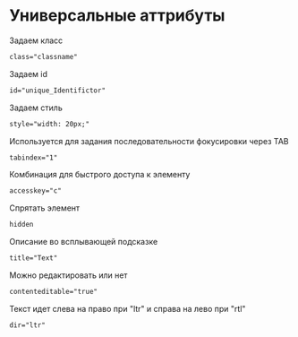 # Универсальные аттрибуты

Задаем класс

````html
class="classname" 
````

Задаем id

````html
id="unique_Identifictor" 
````

Задаем стиль

````html
style="width: 20px;" 
````

Используется для задания последовательности фокусировки через TAB

````html
tabindex="1" 
````

Комбинация для быстрого доступа к элементу

````html
accesskey="c" 
````

Спрятать элемент

````html
hidden 
````

Описание во всплывающей подсказке

````html
title="Text" 
````

Можно редактировать или нет

````html
contenteditable="true" 
````

Текст идет слева на право при "ltr" и справа на лево при "rtl" 

````html
dir="ltr" 
````

